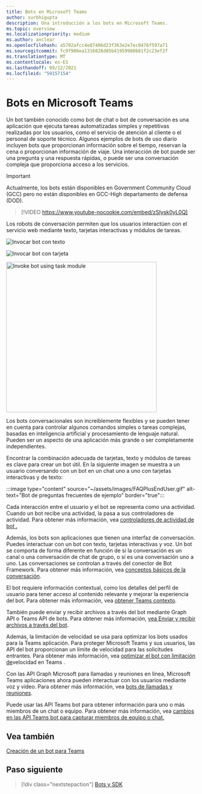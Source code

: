 ```yaml
---
title: Bots en Microsoft Teams
author: surbhigupta
description: Una introducción a los bots en Microsoft Teams.
ms.topic: overview
ms.localizationpriority: medium
ms.author: anclear
ms.openlocfilehash: a5702afcc4e87486d23f363e2e7ec0476f597a71
ms.sourcegitcommit: fc9f906ea1316028d85b41959980b81f2c23ef2f
ms.translationtype: MT
ms.contentlocale: es-ES
ms.lasthandoff: 09/12/2021
ms.locfileid: "59157154"
---
```

# <a name="bots-in-microsoft-teams"></a>Bots en Microsoft Teams

Un bot también conocido como bot de chat o bot de conversación es una aplicación que ejecuta tareas automatizadas simples y repetitivas realizadas por los usuarios, como el servicio de atención al cliente o el personal de soporte técnico. Algunos ejemplos de bots de uso diario incluyen bots que proporcionan información sobre el tiempo, reservan la cena o proporcionan información de viaje. Una interacción de bot puede ser una pregunta y una respuesta rápidas, o puede ser una conversación compleja que proporciona acceso a los servicios.

> [!IMPORTANT]
> Actualmente, los bots están disponibles en Government Community Cloud (GCC) pero no están disponibles en GCC-High departamento de defensa (DOD).

> [!VIDEO https://www.youtube-nocookie.com/embed/zSIysk0yL0Q]

Los robots de conversación permiten que los usuarios interactúen con el servicio web mediante texto, tarjetas interactivas y módulos de tareas.

![Invocar bot con texto](~/assets/images/invokebotwithtext.png)

![Invocar bot con tarjeta](~/assets/images/invokebotwithcard.png)

<img src="~/assets/images/task-module-example.png" alt="Invoke bot using task module" width="400"/>

Los bots conversacionales son increíblemente flexibles y se pueden tener en cuenta para controlar algunos comandos simples o tareas complejas, basadas en inteligencia artificial y procesamiento de lenguaje natural. Pueden ser un aspecto de una aplicación más grande o ser completamente independientes.

Encontrar la combinación adecuada de tarjetas, texto y módulos de tareas es clave para crear un bot útil. En la siguiente imagen se muestra a un usuario conversando con un bot en un chat uno a uno con tarjetas interactivas y de texto:

:::image type="content" source="~/assets/images/FAQPlusEndUser.gif" alt-text="Bot de preguntas frecuentes de ejemplo" border="true":::

Cada interacción entre el usuario y el bot se representa como una actividad. Cuando un bot recibe una actividad, la pasa a sus controladores de actividad. Para obtener más información, vea [controladores de actividad de bot .](~/bots/bot-basics.md) 

Además, los bots son aplicaciones que tienen una interfaz de conversación. Puedes interactuar con un bot con texto, tarjetas interactivas y voz. Un bot se comporta de forma diferente en función de si la conversación es un canal o una conversación de chat de grupo, o si es una conversación uno a uno. Las conversaciones se controlan a través del conector de Bot Framework. Para obtener más información, vea [conceptos básicos de la conversación](~/bots/how-to/conversations/conversation-basics.md).

El bot requiere información contextual, como los detalles del perfil de usuario para tener acceso al contenido relevante y mejorar la experiencia del bot. Para obtener más información, vea [obtener Teams contexto](~/bots/how-to/get-teams-context.md). 

También puede enviar y recibir archivos a través del bot mediante Graph API o Teams API de bots. Para obtener más información, [vea Enviar y recibir archivos a través del bot](~/bots/how-to/bots-filesv4.md).

Además, la limitación de velocidad se usa para optimizar los bots usados para la Teams aplicación. Para proteger Microsoft Teams y sus usuarios, las API del bot proporcionan un límite de velocidad para las solicitudes entrantes. Para obtener más información, vea [optimizar el bot con limitación de](~/bots/how-to/rate-limit.md)velocidad en Teams .

Con las API Graph Microsoft para llamadas y reuniones en línea, Microsoft Teams aplicaciones ahora pueden interactuar con los usuarios mediante voz y vídeo. Para obtener más información, vea [bots de llamadas y reuniones](~/bots/calls-and-meetings/calls-meetings-bots-overview.md). 

Puede usar las API Teams bot para obtener información para uno o más miembros de un chat o equipo. Para obtener más información, vea [cambios en las API Teams bot para capturar miembros de equipo o chat.](~/resources/team-chat-member-api-changes.md)

## <a name="see-also"></a>Vea también

[Creación de un bot para Teams](~/bots/how-to/create-a-bot-for-teams.md)

## <a name="next-step"></a>Paso siguiente

> [!div class="nextstepaction"]
> [Bots y SDK](~/bots/bot-features.md)

